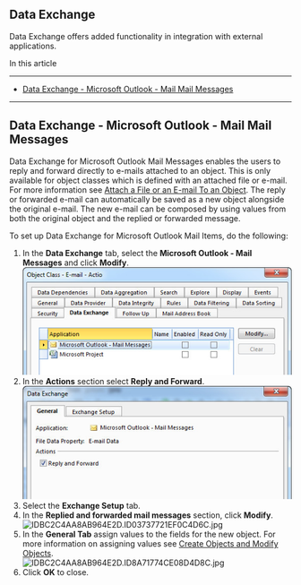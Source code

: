 ## Data Exchange

Data Exchange offers added functionality in integration with external applications.

In this article

* * *

*   [Data Exchange - Microsoft Outlook - Mail Mail Messages](#data-exchange---microsoft-outlook---mail-mail-messages)

* * *

## Data Exchange - Microsoft Outlook - Mail Mail Messages

Data Exchange for Microsoft Outlook Mail Messages enables the users to reply and forward directly to e-mails attached to an object. This is only available for object classes which is defined with an attached file or e-mail. For more information see [Attach a File or an E-mail To an Object](../../../how-to/attach-a-file-or-an-email-to-an-object.md "Attach a File or an E-mail To an Object"). The reply or forwarded e-mail can automatically be saved as a new object alongside the original e-mail. The new e-mail can be composed by using values from both the original object and the replied or forwarded message.

To set up Data Exchange for Microsoft Outlook Mail Items, do the following:

1.  In the **Data Exchange** tab, select the **Microsoft Outlook - Mail Messages** and click **Modify**.  
    ![IDBC2C4AA8AB964E2D.ID367C92DBB93641D1.jpg](media/IDBC2C4AA8AB964E2D.ID367C92DBB93641D1.jpg)
2.  In the **Actions** section select **Reply and Forward**.  
    ![IDBC2C4AA8AB964E2D.ID3C59FBB2A9564104.jpg](media/IDBC2C4AA8AB964E2D.ID3C59FBB2A9564104.jpg)
3.  Select the **Exchange Setup** tab.
4.  In the **Replied and forwarded mail messages** section, click **Modify**.  
    ![IDBC2C4AA8AB964E2D.ID03737721EF0C4D6C.jpg](media/IDBC2C4AA8AB964E2D.ID03737721EF0C4D6C.jpg)
5.  In the **General Tab** assign values to the fields for the new object. For more information on assigning values see [Create Objects and Modify Objects](../../action-orchestration/actions/effects/create-objects-and-modify-objects.md "Create Objects and Modify Objects").  
    ![IDBC2C4AA8AB964E2D.ID8A71774CE08D4D8C.jpg](media/IDBC2C4AA8AB964E2D.ID8A71774CE08D4D8C.jpg)
6.  Click **OK** to close.


